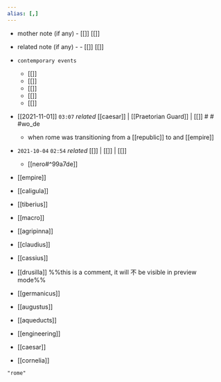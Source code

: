 ```yaml
---
alias: [,]
---
```

- mother note (if any)
		- [[]] [[]]
- related note (if any) -
		- [[]] [[]]
- `contemporary events`
	- [[]]
	- [[]]
	- [[]]
	- [[]]
	- [[]]

- [[2021-11-01]]  `03:07` _related_ [[caesar]] | [[Praetorian Guard]] | [[]] # # #wo_de 
	- when rome was transitioning from a [[republic]] to and [[empire]]

- `2021-10-04`  `02:54` _related_ [[]] | [[]] | [[]]
	- [[nero#^99a7de]]
- [[empire]]
- [[caligula]]
- [[tiberius]]
- [[macro]]
- [[agripinna]]
- [[claudius]]
- [[cassius]]
- [[drusilla]]
%%this is a comment, it will 不 be visible in preview mode%%
- [[germanicus]]
- [[augustus]]
- [[aqueducts]]
- [[engineering]]
- [[caesar]]
- [[cornelia]]

```query
"rome"
```